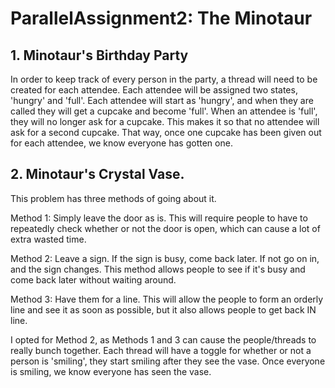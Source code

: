 # ParallelAssignment2: The Minotaur

## 1. Minotaur's Birthday Party

In order to keep track of every person in the party, a thread will need to be created for each attendee. Each attendee will be assigned two states, 'hungry' and 'full'. Each attendee will start as 'hungry', and when they are called they will get a cupcake and become 'full'. When an attendee is 'full', they will no longer ask for a cupcake. This makes it so that no attendee will ask for a second cupcake. That way, once one cupcake has been given out for each attendee, we know everyone has gotten one.

## 2. Minotaur's Crystal Vase.

This problem has three methods of going about it.

Method 1: Simply leave the door as is. This will require people to have to repeatedly check whether or not the door is open, which can cause a lot of extra wasted time.

Method 2: Leave a sign. If the sign is busy, come back later. If not go on in, and the sign changes. This method allows people to see if it's busy and come back later without waiting around.

Method 3: Have them for a line. This will allow the people to form an orderly line and see it as soon as possible, but it also allows people to get back IN line.

I opted for Method 2, as Methods 1 and 3 can cause the people/threads to really bunch together. Each thread will have a toggle for whether or not a person is 'smiling', they start smiling after they see the vase. Once everyone is smiling, we know everyone has seen the vase.

